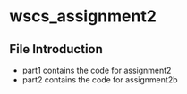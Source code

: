 # wscs_assignment2

## File Introduction
- part1 contains the code for assignment2
- part2 contains the code for assignment2b
